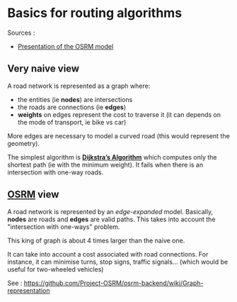 # Basics for routing algorithms

Sources :
* [Presentation of the OSRM model](https://www.mapbox.com/blog/smart-directions-with-osrm-graph-model/)

## Very naive view

A road network is represented as a graph where:
* the entities (ie **nodes**) are intersections
* the roads are connections (ie **edges**)
* **weights** on edges represent the cost to traverse it (it can depends on the mode of transport, ie bike vs car)

More edges are necessary to model a curved road (this would represent the geometry).

The simplest algorithm is **[Dijkstra’s Algorithm](http://en.wikipedia.org/wiki/Dijkstra%27s_algorithm)** which computes only the shortest path (ie with the minimum weight). It fails when there is an intersection with one-way roads.

## [OSRM](http://project-osrm.org/) view

A road network is represented by an *edge-expanded* model. Basically, **nodes** are roads and **edges** are valid paths. This takes into account the "intersection with one-ways" problem.

This king of graph is about 4 times larger than the naive one.

It can take into account a cost associated with road connections. For instance, it can minimise turns, stop signs, traffic signals... (which would be useful for two-wheeled vehicles)

See : <https://github.com/Project-OSRM/osrm-backend/wiki/Graph-representation>


